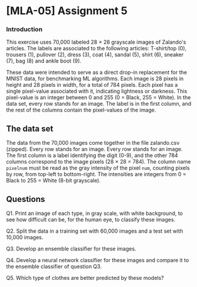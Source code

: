 # [MLA-05] Assignment 5

### Introduction

This exercise uses 70,000 labeled 28 $\times$ 28 grayscale images of Zalando's articles. The labels are associated to the following articles: T-shirt/top (0), trousers (1), pullover (2), dress (3), coat (4), sandal (5), shirt (6), sneaker (7), bag (8) and ankle boot (9).

These data were intended to serve as a direct drop-in replacement for the MNIST data, for benchmarking ML algorithms. Each image is 28 pixels in height and 28 pixels in width, for a total of 784 pixels. Each pixel has a single pixel-value associated with it, indicating lightness or darkness. This pixel-value is an integer between 0 and 255 (0 = Black, 255 = White). In the data set, every row stands for an image. The label is in the first column, and the rest of the columns contain the pixel-values of the image.

## The data set

The data from the 70,000 images come together in the file zalando.csv (zipped). Every row stands for an image. Every row stands for an image. The first column is a label identifying the digit (0-9), and the other 784 columns correspond to the image pixels (28 $\times$ 28 = 784). The column name `pixelnum` must be read as the gray intensity of the pixel `num`, counting pixels by row, from top-left to bottom-right. The intensities are integers from 0 = Black to 255 = White (8-bit grayscale).

## Questions

Q1. Print an image of each type, in gray scale, with white background, to see how difficult can be, for the human eye, to classify these images. 

Q2. Split the data in a training set with 60,000 images and a test set with 10,000 images. 

Q3. Develop an ensemble classifier for these images.

Q4. Develop a neural network classifier for these images and compare it to the ensemble classifier of question Q3. 

Q5. Which type of clothes are better predicted by these models?
